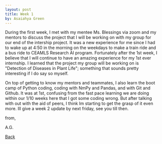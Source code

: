 ```yaml
---
layout: post
title: Week 1
by: Asaiahya Green
---
```


During the first week, I met with my mentee Ms. Blessings via zoom and my mentors to discuss the project 
that I will be working on with my group for our end of the intership project. It was a new experience for me since I had to wake up at 4:50 in the morning on the weekdays to make a train ride and a bus ride to CEAMLS Research AI program. Fortunately after the 1st week, I believe that I will continue to have an amazing experience for my 1st ever internship. I learned that the project my group will be working on is "Detection of Diseases in Plant Life"; something that sounds pretty interesting if I do say so myself. 

On top of getting to know my mentors and teammates, I also learn the boot camp of Python coding, coding with NmPy and Pandas, and with Git and Github. It was at 1st, confusing from the fast pace learning we are doing within our 1/10 weeks here that I got some coding wrong. But after talking with out with the aid of peers, I think Im starting to get the grasp of it even more. Ill give a week 2 update by next friday, see you till then.

from,

A.G.

[Back](./)
